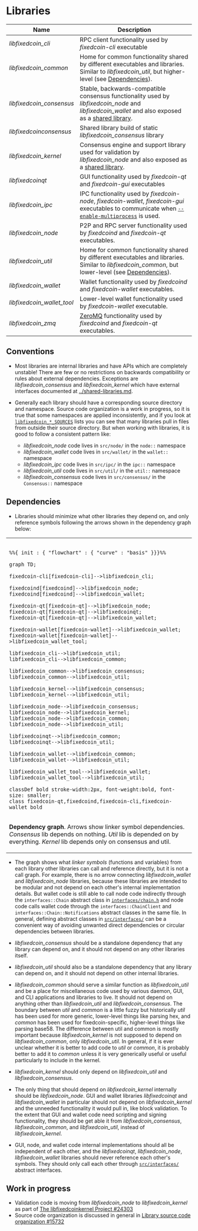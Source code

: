 # Libraries

| Name                     | Description |
|--------------------------|-------------|
| *libfixedcoin_cli*         | RPC client functionality used by *fixedcoin-cli* executable |
| *libfixedcoin_common*      | Home for common functionality shared by different executables and libraries. Similar to *libfixedcoin_util*, but higher-level (see [Dependencies](#dependencies)). |
| *libfixedcoin_consensus*   | Stable, backwards-compatible consensus functionality used by *libfixedcoin_node* and *libfixedcoin_wallet* and also exposed as a [shared library](../shared-libraries.md). |
| *libfixedcoinconsensus*    | Shared library build of static *libfixedcoin_consensus* library |
| *libfixedcoin_kernel*      | Consensus engine and support library used for validation by *libfixedcoin_node* and also exposed as a [shared library](../shared-libraries.md). |
| *libfixedcoinqt*           | GUI functionality used by *fixedcoin-qt* and *fixedcoin-gui* executables |
| *libfixedcoin_ipc*         | IPC functionality used by *fixedcoin-node*, *fixedcoin-wallet*, *fixedcoin-gui* executables to communicate when [`--enable-multiprocess`](multiprocess.md) is used. |
| *libfixedcoin_node*        | P2P and RPC server functionality used by *fixedcoind* and *fixedcoin-qt* executables. |
| *libfixedcoin_util*        | Home for common functionality shared by different executables and libraries. Similar to *libfixedcoin_common*, but lower-level (see [Dependencies](#dependencies)). |
| *libfixedcoin_wallet*      | Wallet functionality used by *fixedcoind* and *fixedcoin-wallet* executables. |
| *libfixedcoin_wallet_tool* | Lower-level wallet functionality used by *fixedcoin-wallet* executable. |
| *libfixedcoin_zmq*         | [ZeroMQ](../zmq.md) functionality used by *fixedcoind* and *fixedcoin-qt* executables. |

## Conventions

- Most libraries are internal libraries and have APIs which are completely unstable! There are few or no restrictions on backwards compatibility or rules about external dependencies. Exceptions are *libfixedcoin_consensus* and *libfixedcoin_kernel* which have external interfaces documented at [../shared-libraries.md](../shared-libraries.md).

- Generally each library should have a corresponding source directory and namespace. Source code organization is a work in progress, so it is true that some namespaces are applied inconsistently, and if you look at [`libfixedcoin_*_SOURCES`](../../src/Makefile.am) lists you can see that many libraries pull in files from outside their source directory. But when working with libraries, it is good to follow a consistent pattern like:

  - *libfixedcoin_node* code lives in `src/node/` in the `node::` namespace
  - *libfixedcoin_wallet* code lives in `src/wallet/` in the `wallet::` namespace
  - *libfixedcoin_ipc* code lives in `src/ipc/` in the `ipc::` namespace
  - *libfixedcoin_util* code lives in `src/util/` in the `util::` namespace
  - *libfixedcoin_consensus* code lives in `src/consensus/` in the `Consensus::` namespace

## Dependencies

- Libraries should minimize what other libraries they depend on, and only reference symbols following the arrows shown in the dependency graph below:

<table><tr><td>

```mermaid

%%{ init : { "flowchart" : { "curve" : "basis" }}}%%

graph TD;

fixedcoin-cli[fixedcoin-cli]-->libfixedcoin_cli;

fixedcoind[fixedcoind]-->libfixedcoin_node;
fixedcoind[fixedcoind]-->libfixedcoin_wallet;

fixedcoin-qt[fixedcoin-qt]-->libfixedcoin_node;
fixedcoin-qt[fixedcoin-qt]-->libfixedcoinqt;
fixedcoin-qt[fixedcoin-qt]-->libfixedcoin_wallet;

fixedcoin-wallet[fixedcoin-wallet]-->libfixedcoin_wallet;
fixedcoin-wallet[fixedcoin-wallet]-->libfixedcoin_wallet_tool;

libfixedcoin_cli-->libfixedcoin_util;
libfixedcoin_cli-->libfixedcoin_common;

libfixedcoin_common-->libfixedcoin_consensus;
libfixedcoin_common-->libfixedcoin_util;

libfixedcoin_kernel-->libfixedcoin_consensus;
libfixedcoin_kernel-->libfixedcoin_util;

libfixedcoin_node-->libfixedcoin_consensus;
libfixedcoin_node-->libfixedcoin_kernel;
libfixedcoin_node-->libfixedcoin_common;
libfixedcoin_node-->libfixedcoin_util;

libfixedcoinqt-->libfixedcoin_common;
libfixedcoinqt-->libfixedcoin_util;

libfixedcoin_wallet-->libfixedcoin_common;
libfixedcoin_wallet-->libfixedcoin_util;

libfixedcoin_wallet_tool-->libfixedcoin_wallet;
libfixedcoin_wallet_tool-->libfixedcoin_util;

classDef bold stroke-width:2px, font-weight:bold, font-size: smaller;
class fixedcoin-qt,fixedcoind,fixedcoin-cli,fixedcoin-wallet bold
```
</td></tr><tr><td>

**Dependency graph**. Arrows show linker symbol dependencies. *Consensus* lib depends on nothing. *Util* lib is depended on by everything. *Kernel* lib depends only on consensus and util.

</td></tr></table>

- The graph shows what _linker symbols_ (functions and variables) from each library other libraries can call and reference directly, but it is not a call graph. For example, there is no arrow connecting *libfixedcoin_wallet* and *libfixedcoin_node* libraries, because these libraries are intended to be modular and not depend on each other's internal implementation details. But wallet code is still able to call node code indirectly through the `interfaces::Chain` abstract class in [`interfaces/chain.h`](../../src/interfaces/chain.h) and node code calls wallet code through the `interfaces::ChainClient` and `interfaces::Chain::Notifications` abstract classes in the same file. In general, defining abstract classes in [`src/interfaces/`](../../src/interfaces/) can be a convenient way of avoiding unwanted direct dependencies or circular dependencies between libraries.

- *libfixedcoin_consensus* should be a standalone dependency that any library can depend on, and it should not depend on any other libraries itself.

- *libfixedcoin_util* should also be a standalone dependency that any library can depend on, and it should not depend on other internal libraries.

- *libfixedcoin_common* should serve a similar function as *libfixedcoin_util* and be a place for miscellaneous code used by various daemon, GUI, and CLI applications and libraries to live. It should not depend on anything other than *libfixedcoin_util* and *libfixedcoin_consensus*. The boundary between _util_ and _common_ is a little fuzzy but historically _util_ has been used for more generic, lower-level things like parsing hex, and _common_ has been used for fixedcoin-specific, higher-level things like parsing base58. The difference between util and common is mostly important because *libfixedcoin_kernel* is not supposed to depend on *libfixedcoin_common*, only *libfixedcoin_util*. In general, if it is ever unclear whether it is better to add code to *util* or *common*, it is probably better to add it to *common* unless it is very generically useful or useful particularly to include in the kernel.


- *libfixedcoin_kernel* should only depend on *libfixedcoin_util* and *libfixedcoin_consensus*.

- The only thing that should depend on *libfixedcoin_kernel* internally should be *libfixedcoin_node*. GUI and wallet libraries *libfixedcoinqt* and *libfixedcoin_wallet* in particular should not depend on *libfixedcoin_kernel* and the unneeded functionality it would pull in, like block validation. To the extent that GUI and wallet code need scripting and signing functionality, they should be get able it from *libfixedcoin_consensus*, *libfixedcoin_common*, and *libfixedcoin_util*, instead of *libfixedcoin_kernel*.

- GUI, node, and wallet code internal implementations should all be independent of each other, and the *libfixedcoinqt*, *libfixedcoin_node*, *libfixedcoin_wallet* libraries should never reference each other's symbols. They should only call each other through [`src/interfaces/`](`../../src/interfaces/`) abstract interfaces.

## Work in progress

- Validation code is moving from *libfixedcoin_node* to *libfixedcoin_kernel* as part of [The libfixedcoinkernel Project #24303](https://github.com/fixedcoin/fixedcoin/issues/24303)
- Source code organization is discussed in general in [Library source code organization #15732](https://github.com/fixedcoin/fixedcoin/issues/15732)
